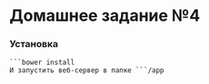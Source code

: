 Домашнее задание №4
===================


### Установка
```npm install
```bower install
И запустить веб-сервер в папке ```/app